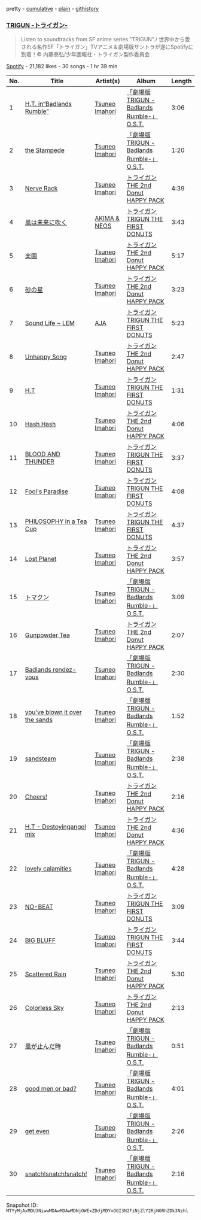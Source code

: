 pretty - [cumulative](/playlists/cumulative/37i9dQZF1DX39iJO9NeCvA.md) - [plain](/playlists/plain/37i9dQZF1DX39iJO9NeCvA) - [githistory](https://github.githistory.xyz/mackorone/spotify-playlist-archive/blob/main/playlists/plain/37i9dQZF1DX39iJO9NeCvA)

### [TRIGUN \-トライガン\-](https://open.spotify.com/playlist/37i9dQZF1DX39iJO9NeCvA)

> Listen to soundtracks from SF anime series "TRIGUN"./ 世界中から愛される名作SF「トライガン」TVアニメ＆劇場版サントラが遂にSpotifyに到着！© 内藤泰弘/少年画報社・トライガン製作委員会

[Spotify](https://open.spotify.com/user/spotify) - 21,182 likes - 30 songs - 1 hr 39 min

| No. | Title | Artist(s) | Album | Length |
|---|---|---|---|---|
| 1 | [H.T\. in“Badlands Rumble”](https://open.spotify.com/track/2Z8sw3CMhpJGwrt0KOc1XZ) | [Tsuneo Imahori](https://open.spotify.com/artist/5pfYZjQ34Czl0aQcWxQSmp) | [「劇場版 TRIGUN \-Badlands Rumble\-」O.S.T.](https://open.spotify.com/album/1gFKvXjaV7ws7MnONh7KKx) | 3:06 |
| 2 | [the Stampede](https://open.spotify.com/track/7aHWxlBj7OyMN3INPWyQnQ) | [Tsuneo Imahori](https://open.spotify.com/artist/5pfYZjQ34Czl0aQcWxQSmp) | [「劇場版 TRIGUN \-Badlands Rumble\-」O.S.T.](https://open.spotify.com/album/1gFKvXjaV7ws7MnONh7KKx) | 1:20 |
| 3 | [Nerve Rack](https://open.spotify.com/track/0EPBewiNaDGS2Fp59x149v) | [Tsuneo Imahori](https://open.spotify.com/artist/5pfYZjQ34Czl0aQcWxQSmp) | [トライガン THE 2nd Donut HAPPY PACK](https://open.spotify.com/album/0ySwOzWYkqaGrXQp8vJgId) | 4:39 |
| 4 | [風は未来に吹く](https://open.spotify.com/track/7KBqiGyvY1uFYlvi8gA335) | [AKIMA & NEOS](https://open.spotify.com/artist/6oyF8IrO4SGOVrT2NZftbb) | [トライガン TRIGUN THE FIRST DONUTS](https://open.spotify.com/album/2GIZ52Vb5m6s7KV2SRxT4h) | 3:43 |
| 5 | [楽園](https://open.spotify.com/track/1WSgqqmMQZgxMJZj7l31VL) | [Tsuneo Imahori](https://open.spotify.com/artist/5pfYZjQ34Czl0aQcWxQSmp) | [トライガン THE 2nd Donut HAPPY PACK](https://open.spotify.com/album/0ySwOzWYkqaGrXQp8vJgId) | 5:17 |
| 6 | [砂の星](https://open.spotify.com/track/7gz7GnLjMSKImEJBFPj8Ie) | [Tsuneo Imahori](https://open.spotify.com/artist/5pfYZjQ34Czl0aQcWxQSmp) | [トライガン THE 2nd Donut HAPPY PACK](https://open.spotify.com/album/0ySwOzWYkqaGrXQp8vJgId) | 3:23 |
| 7 | [Sound Life \~ LEM](https://open.spotify.com/track/7slEiXsz2Km5PhNgoPbKye) | [AJA](https://open.spotify.com/artist/5u5RIHJRSfFYkhlWzNWxJU) | [トライガン TRIGUN THE FIRST DONUTS](https://open.spotify.com/album/2GIZ52Vb5m6s7KV2SRxT4h) | 5:23 |
| 8 | [Unhappy Song](https://open.spotify.com/track/4qgw4QfoK7FWpwqzVMZj5Q) | [Tsuneo Imahori](https://open.spotify.com/artist/5pfYZjQ34Czl0aQcWxQSmp) | [トライガン THE 2nd Donut HAPPY PACK](https://open.spotify.com/album/0ySwOzWYkqaGrXQp8vJgId) | 2:47 |
| 9 | [H.T](https://open.spotify.com/track/27MWlouE3EXEJUZbiAS6tk) | [Tsuneo Imahori](https://open.spotify.com/artist/5pfYZjQ34Czl0aQcWxQSmp) | [トライガン TRIGUN THE FIRST DONUTS](https://open.spotify.com/album/2GIZ52Vb5m6s7KV2SRxT4h) | 1:31 |
| 10 | [Hash Hash](https://open.spotify.com/track/5FdJDtnVpWVBfzJIXfUTt8) | [Tsuneo Imahori](https://open.spotify.com/artist/5pfYZjQ34Czl0aQcWxQSmp) | [トライガン THE 2nd Donut HAPPY PACK](https://open.spotify.com/album/0ySwOzWYkqaGrXQp8vJgId) | 4:06 |
| 11 | [BLOOD AND THUNDER](https://open.spotify.com/track/76l7MFgonqaorlrd5yeBwS) | [Tsuneo Imahori](https://open.spotify.com/artist/5pfYZjQ34Czl0aQcWxQSmp) | [トライガン TRIGUN THE FIRST DONUTS](https://open.spotify.com/album/2GIZ52Vb5m6s7KV2SRxT4h) | 3:37 |
| 12 | [Fool's Paradise](https://open.spotify.com/track/64ixLm2tbzTkXvs4fk3S9S) | [Tsuneo Imahori](https://open.spotify.com/artist/5pfYZjQ34Czl0aQcWxQSmp) | [トライガン TRIGUN THE FIRST DONUTS](https://open.spotify.com/album/2GIZ52Vb5m6s7KV2SRxT4h) | 4:08 |
| 13 | [PHILOSOPHY in a Tea Cup](https://open.spotify.com/track/5rCjxDHLkq7o13PgSdbet0) | [Tsuneo Imahori](https://open.spotify.com/artist/5pfYZjQ34Czl0aQcWxQSmp) | [トライガン TRIGUN THE FIRST DONUTS](https://open.spotify.com/album/2GIZ52Vb5m6s7KV2SRxT4h) | 4:37 |
| 14 | [Lost Planet](https://open.spotify.com/track/4gAwcKcdB8phmZGU3qoL7R) | [Tsuneo Imahori](https://open.spotify.com/artist/5pfYZjQ34Czl0aQcWxQSmp) | [トライガン THE 2nd Donut HAPPY PACK](https://open.spotify.com/album/0ySwOzWYkqaGrXQp8vJgId) | 3:57 |
| 15 | [トマクン](https://open.spotify.com/track/6qC9EuTHWb6G5yNSBTnEZR) | [Tsuneo Imahori](https://open.spotify.com/artist/5pfYZjQ34Czl0aQcWxQSmp) | [「劇場版 TRIGUN \-Badlands Rumble\-」O.S.T.](https://open.spotify.com/album/1gFKvXjaV7ws7MnONh7KKx) | 3:09 |
| 16 | [Gunpowder Tea](https://open.spotify.com/track/6b26n4y6aeo1A3p0CdTfXn) | [Tsuneo Imahori](https://open.spotify.com/artist/5pfYZjQ34Czl0aQcWxQSmp) | [トライガン THE 2nd Donut HAPPY PACK](https://open.spotify.com/album/0ySwOzWYkqaGrXQp8vJgId) | 2:07 |
| 17 | [Badlands rendez\-vous](https://open.spotify.com/track/5ykpANKPBgBGzJiprdSnnx) | [Tsuneo Imahori](https://open.spotify.com/artist/5pfYZjQ34Czl0aQcWxQSmp) | [「劇場版 TRIGUN \-Badlands Rumble\-」O.S.T.](https://open.spotify.com/album/1gFKvXjaV7ws7MnONh7KKx) | 2:30 |
| 18 | [you've blown it over the sands](https://open.spotify.com/track/57hyjxTe2HKiujEV7vpMC4) | [Tsuneo Imahori](https://open.spotify.com/artist/5pfYZjQ34Czl0aQcWxQSmp) | [「劇場版 TRIGUN \-Badlands Rumble\-」O.S.T.](https://open.spotify.com/album/1gFKvXjaV7ws7MnONh7KKx) | 1:52 |
| 19 | [sandsteam](https://open.spotify.com/track/0VHwe1zrdQ14oRT8Fv8riN) | [Tsuneo Imahori](https://open.spotify.com/artist/5pfYZjQ34Czl0aQcWxQSmp) | [「劇場版 TRIGUN \-Badlands Rumble\-」O.S.T.](https://open.spotify.com/album/1gFKvXjaV7ws7MnONh7KKx) | 2:38 |
| 20 | [Cheers!](https://open.spotify.com/track/7AxloVMZ7GWpp86ohQ1Gfu) | [Tsuneo Imahori](https://open.spotify.com/artist/5pfYZjQ34Czl0aQcWxQSmp) | [トライガン THE 2nd Donut HAPPY PACK](https://open.spotify.com/album/0ySwOzWYkqaGrXQp8vJgId) | 2:16 |
| 21 | [H.T \- Destoyingangel mix](https://open.spotify.com/track/4Om3Nzs9wDT995sCNmROvT) | [Tsuneo Imahori](https://open.spotify.com/artist/5pfYZjQ34Czl0aQcWxQSmp) | [トライガン THE 2nd Donut HAPPY PACK](https://open.spotify.com/album/0ySwOzWYkqaGrXQp8vJgId) | 4:36 |
| 22 | [lovely calamities](https://open.spotify.com/track/5xEopVMEpBfz1ny2C6MBRS) | [Tsuneo Imahori](https://open.spotify.com/artist/5pfYZjQ34Czl0aQcWxQSmp) | [「劇場版 TRIGUN \-Badlands Rumble\-」O.S.T.](https://open.spotify.com/album/1gFKvXjaV7ws7MnONh7KKx) | 4:28 |
| 23 | [NO\-BEAT](https://open.spotify.com/track/4sAC0qvCUH15Md7hz7QFb7) | [Tsuneo Imahori](https://open.spotify.com/artist/5pfYZjQ34Czl0aQcWxQSmp) | [トライガン TRIGUN THE FIRST DONUTS](https://open.spotify.com/album/2GIZ52Vb5m6s7KV2SRxT4h) | 3:09 |
| 24 | [BIG BLUFF](https://open.spotify.com/track/36wkLZs1Cjk1wx0jLByYpe) | [Tsuneo Imahori](https://open.spotify.com/artist/5pfYZjQ34Czl0aQcWxQSmp) | [トライガン TRIGUN THE FIRST DONUTS](https://open.spotify.com/album/2GIZ52Vb5m6s7KV2SRxT4h) | 3:44 |
| 25 | [Scattered Rain](https://open.spotify.com/track/1EzSxVwrgSP3RUZT36moER) | [Tsuneo Imahori](https://open.spotify.com/artist/5pfYZjQ34Czl0aQcWxQSmp) | [トライガン THE 2nd Donut HAPPY PACK](https://open.spotify.com/album/0ySwOzWYkqaGrXQp8vJgId) | 5:30 |
| 26 | [Colorless Sky](https://open.spotify.com/track/71nALFU4TxDx0OI9booPii) | [Tsuneo Imahori](https://open.spotify.com/artist/5pfYZjQ34Czl0aQcWxQSmp) | [トライガン THE 2nd Donut HAPPY PACK](https://open.spotify.com/album/0ySwOzWYkqaGrXQp8vJgId) | 2:13 |
| 27 | [風が止んだ時](https://open.spotify.com/track/6ymDCa24f89mWrg7sukd5v) | [Tsuneo Imahori](https://open.spotify.com/artist/5pfYZjQ34Czl0aQcWxQSmp) | [「劇場版 TRIGUN \-Badlands Rumble\-」O.S.T.](https://open.spotify.com/album/1gFKvXjaV7ws7MnONh7KKx) | 0:51 |
| 28 | [good men or bad?](https://open.spotify.com/track/04NVPeDDtXQcfBqgFycREt) | [Tsuneo Imahori](https://open.spotify.com/artist/5pfYZjQ34Czl0aQcWxQSmp) | [「劇場版 TRIGUN \-Badlands Rumble\-」O.S.T.](https://open.spotify.com/album/1gFKvXjaV7ws7MnONh7KKx) | 4:01 |
| 29 | [get even](https://open.spotify.com/track/6f4G8cwwKtbURYV4P6eWEU) | [Tsuneo Imahori](https://open.spotify.com/artist/5pfYZjQ34Czl0aQcWxQSmp) | [「劇場版 TRIGUN \-Badlands Rumble\-」O.S.T.](https://open.spotify.com/album/1gFKvXjaV7ws7MnONh7KKx) | 2:26 |
| 30 | [snatch!snatch!snatch!](https://open.spotify.com/track/7KG0iTQojPBMdi0ZgSM2Lx) | [Tsuneo Imahori](https://open.spotify.com/artist/5pfYZjQ34Czl0aQcWxQSmp) | [「劇場版 TRIGUN \-Badlands Rumble\-」O.S.T.](https://open.spotify.com/album/1gFKvXjaV7ws7MnONh7KKx) | 2:16 |

Snapshot ID: `MTYyMjAxMDU3NiwwMDAwMDAwMDNjOWExZDdjMDYxOGI3N2FiNjZlY2RjNGRhZDk3Nzhl`
